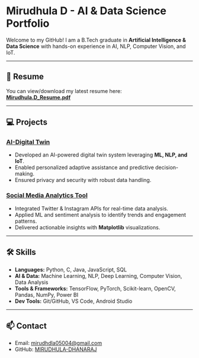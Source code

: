 # Mirudhula D - AI & Data Science Portfolio

Welcome to my GitHub! I am a B.Tech graduate in **Artificial Intelligence & Data Science** with hands-on experience in AI, NLP, Computer Vision, and IoT.  

---

## 📄 Resume
You can view/download my latest resume here:  
[**Mirudhula.D_Resume.pdf**](./Mirudhula.D_Resume.pdf)

---

## 💻 Projects

### [AI-Digital Twin](https://github.com/MIRUDHULA-DHANARAJ/AI-DIGITAL-TWIN)
- Developed an AI-powered digital twin system leveraging **ML, NLP, and IoT**.
- Enabled personalized adaptive assistance and predictive decision-making.
- Ensured privacy and security with robust data handling.

### [Social Media Analytics Tool](https://github.com/MIRUDHULA-DHANARAJ/Building-a-Social-Media-Analytics-Tool)
- Integrated Twitter & Instagram APIs for real-time data analysis.
- Applied ML and sentiment analysis to identify trends and engagement patterns.
- Delivered actionable insights with **Matplotlib** visualizations.

---

## 🛠 Skills
- **Languages:** Python, C, Java, JavaScript, SQL  
- **AI & Data:** Machine Learning, NLP, Deep Learning, Computer Vision, Data Analysis  
- **Tools & Frameworks:** TensorFlow, PyTorch, Scikit-learn, OpenCV, Pandas, NumPy, Power BI  
- **Dev Tools:** Git/GitHub, VS Code, Android Studio  

---

## 📫 Contact
- Email: [mirudhdla05004@gmail.com](mailto:mirudhdla.d534@gmail.com)  
- GitHub: [MIRUDHULA-DHANARAJ](https://github.com/MIRUDHULA-DHANARAJ)  

